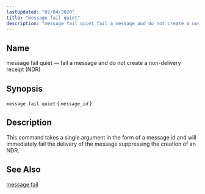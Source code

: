 ```yaml
---
lastUpdated: "02/04/2020"
title: "message fail quiet"
description: "message fail quiet fail a message and do not create a non delivery receipt NDR message fail quiet message id This command takes a single argument in the form of a message id and will immediately fail the delivery of the message suppressing the creation of an NDR message fail..."
---
```


<a name="console_commands.message_fail_quiet"></a> 
## Name

message fail quiet — fail a message and do not create a non-delivery receipt (NDR)

## Synopsis

`message fail quiet` { *`message_id`* }

<a name="idp16137248"></a> 
## Description

This command takes a single argument in the form of a message id and will immediately fail the delivery of the message suppressing the creation of an NDR.

<a name="idp16139008"></a> 
## See Also

[message fail](/momentum/3/3-reference/3-reference-console-commands-message-fail)